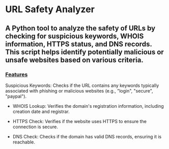 # URL Safety Analyzer

## A Python tool to analyze the safety of URLs by checking for suspicious keywords, WHOIS information, HTTPS status, and DNS records. This script helps identify potentially malicious or unsafe websites based on various criteria.

### <u>Features</u>

Suspicious Keywords: Checks if the URL contains any keywords typically associated with phishing or malicious websites (e.g., "login", "secure", "paypal").

- WHOIS Lookup: Verifies the domain's registration information, including creation date and registrar.

* HTTPS Check: Verifies if the website uses HTTPS to ensure the connection is secure.

* DNS Check: Checks if the domain has valid DNS records, ensuring it is reachable.
